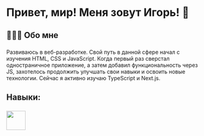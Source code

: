 
<h1>Привет, мир! Меня зовут Игорь! 👋</h1>

###

<h2>👨🏻‍💻 Обо мне</h2>

###

<p>Развиваюсь в веб-разработке. Свой путь в данной сфере начал с изучения HTML, CSS и JavaScript. Когда первый раз сверстал одностраничное приложение, а затем добавил функциональность через JS, захотелось продолжить улучшать свои навыки и освоить новые технологии.  Сейчас я активно изучаю TypeScript и Next.js.</p>

###

<h2>Навыки:</h2>

###

<div>
 <img src="https://cdn-icons-png.flaticon.com/128/136/136530.png" height="50" />
 <img width="25" />
</div>
